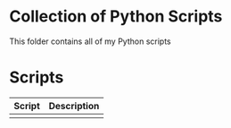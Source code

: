 # Collection of Python Scripts
This folder contains all of my Python scripts

# Scripts
| Script | Description |
| :- | :- |
| []() | []() |